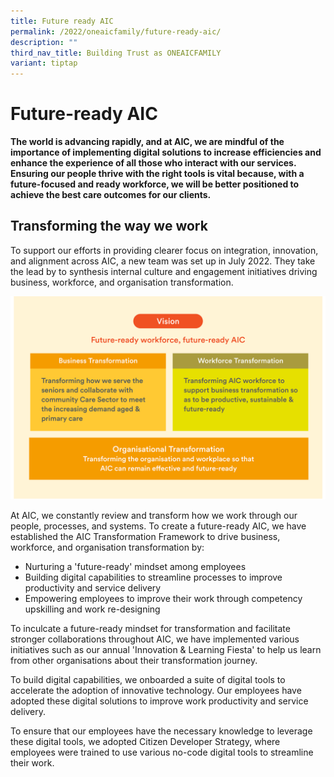 ```yaml
---
title: Future ready AIC
permalink: /2022/oneaicfamily/future-ready-aic/
description: ""
third_nav_title: Building Trust as ONEAICFAMILY
variant: tiptap
---
```

# Future-ready AIC
**The world is advancing rapidly, and at AIC, we are mindful of the importance of implementing digital solutions to increase efficiencies and enhance the experience of all those who interact with our services. Ensuring our people thrive with the right tools is vital because, with a future-focused and ready workforce, we will be better positioned to achieve the best care outcomes for our clients.**

## Transforming the way we work
To support our efforts in providing clearer focus on integration, innovation, and alignment across AIC, a new team was set up in July 2022. They take the lead by to synthesis internal culture and engagement initiatives driving business, workforce, and organisation transformation.

![](/images/vision-future-ready-workforce1.png)

At AIC, we constantly review and transform how we work through our people, processes, and systems. To create a future-ready AIC, we have established the AIC Transformation Framework to drive business, workforce, and organisation transformation by:

* Nurturing a 'future-ready' mindset among employees
* Building digital capabilities to streamline processes to improve productivity and service delivery
* Empowering employees to improve their work through competency upskilling and work re-designing

To inculcate a future-ready mindset for transformation and facilitate stronger collaborations throughout AIC, we have implemented various initiatives such as our annual 'Innovation & Learning Fiesta' to help us learn from other organisations about their transformation journey.

To build digital capabilities, we onboarded a suite of digital tools to accelerate the adoption of innovative technology. Our employees have adopted these digital solutions to improve work productivity and service delivery.

To ensure that our employees have the necessary knowledge to leverage these digital tools, we adopted Citizen Developer Strategy, where employees were trained to use various no-code digital tools to streamline their work.
